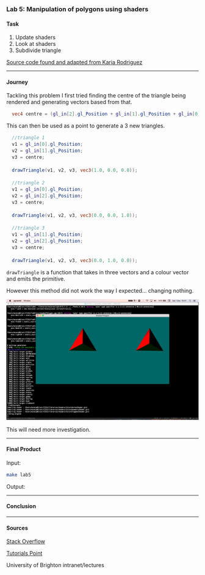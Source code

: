 ### Lab 5: Manipulation of polygons using shaders

#### Task

1. Update shaders
2. Look at shaders
3. Subdivide triangle

[Source code found and adapted from Karia Rodriguez](https://github.com/karina-rodriguez/CI312-opengl)

---
#### Journey

Tackling this problem I first tried finding the centre of the triangle being rendered and generating
vectors based from that.

```glsl
  vec4 centre = (gl_in[2].gl_Position + gl_in[1].gl_Position + gl_in[0].gl_Position) / 3;
```

This can then be used as a point to generate a 3 new triangles.

```glsl
  //triangle 1
  v1 = gl_in[0].gl_Position;
  v2 = gl_in[1].gl_Position;
  v3 = centre;

  drawTriangle(v1, v2, v3, vec3(1.0, 0.0, 0.0));

  //triangle 2
  v1 = gl_in[0].gl_Position;
  v2 = gl_in[2].gl_Position;
  v3 = centre;

  drawTriangle(v1, v2, v3, vec3(0.0, 0.0, 1.0));

  //triangle 3
  v1 = gl_in[1].gl_Position;
  v2 = gl_in[2].gl_Position;
  v3 = centre;

  drawTriangle(v1, v2, v3, vec3(0.0, 1.0, 0.0));
```
`drawTriangle` is a function that takes in three vectors and a colour vector and emits the primitive.

However this method did not work the way I expected... changing nothing.

![A pyramid that hasn't changed](./unchanged.png)

This will need more investigation.

---
#### Final Product

Input:
```bash
make lab5
```

Output:

---
#### Conclusion


---
#### Sources
[Stack Overflow](https://www.stackoverflow.com/)

[Tutorials Point](https://www.tutorialspoint.com/cplusplus)

University of Brighton intranet/lectures


